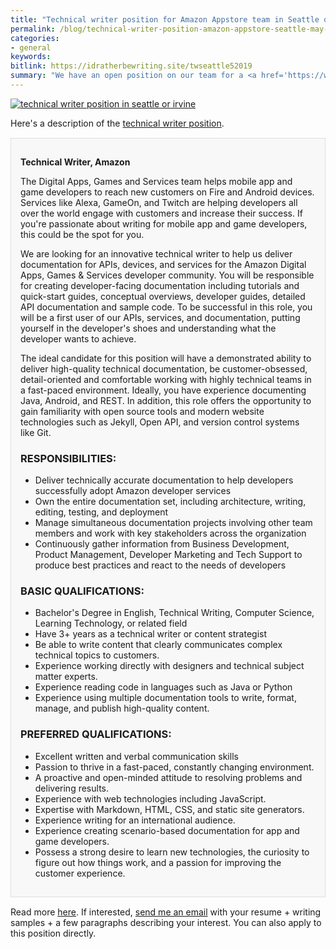 ```yaml
---
title: "Technical writer position for Amazon Appstore team in Seattle or Irvine"
permalink: /blog/technical-writer-position-amazon-appstore-seattle-may-2019/
categories:
- general
keywords:
bitlink: https://idratherbewriting.site/twseattle52019
summary: "We have an open position on our team for a <a href='https://www.amazon.jobs/en/jobs/854945/technical-writer'>technical writer in Seattle or Irvine</a>. This position is more of a mid-level rather than a senior-level, and the person will be documenting details around the app submission process with the Amazon Appstore. Contact me if you're interested."
---
```


<a href="https://www.amazon.jobs/en/jobs/854945/technical-writer"><img src="https://idratherbewritingmedia.com/images/technical-writer-amazon-seattle.png" alt="technical writer position in seattle or irvine"/></a>

Here's a description of the [technical writer position](https://www.amazon.jobs/en/jobs/854945/technical-writer).

<div style="background-color: #f8f8f8; border: 1px solid #dedede; padding: 15px; margin: 15px 0px;">
<p><b>Technical Writer, Amazon</b></p>
<p>The Digital Apps, Games and Services team helps mobile app and game developers to reach new customers on Fire and Android devices. Services like Alexa, GameOn, and Twitch are helping developers all over the world engage with customers and increase their success. If you're passionate about writing for mobile app and game developers, this could be the spot for you.</p>
<p>We are looking for an innovative technical writer to help us deliver documentation for APIs, devices, and services for the Amazon Digital Apps, Games & Services developer community. You will be responsible for creating developer-facing documentation including tutorials and quick-start guides, conceptual overviews, developer guides, detailed API documentation and sample code. To be successful in this role, you will be a first user of our APIs, services, and documentation, putting yourself in the developer's shoes and understanding what the developer wants to achieve.</p>
<p>The ideal candidate for this position will have a demonstrated ability to deliver high-quality technical documentation, be customer-obsessed, detail-oriented and comfortable working with highly technical teams in a fast-paced environment. Ideally, you have experience documenting Java, Android, and REST. In addition, this role offers the opportunity to gain familiarity with open source tools and modern website technologies such as Jekyll, Open API, and version control systems like Git.</p>
<h3>RESPONSIBILITIES:</h3>
<ul>
<li>Deliver technically accurate documentation to help developers successfully adopt Amazon developer services</li>
<li>Own the entire documentation set, including architecture, writing, editing, testing, and deployment</li>
<li>Manage simultaneous documentation projects involving other team members and work with key stakeholders across the organization</li>
<li>Continuously gather information from Business Development, Product Management, Developer Marketing and Tech Support to produce best practices and react to the needs of developers</li>
</ul>
<h3>BASIC QUALIFICATIONS:</h3>
<ul>
<li>Bachelor's Degree in English, Technical Writing, Computer Science, Learning Technology, or related field</li>
<li>Have 3+ years as a technical writer or content strategist</li>
<li>Be able to write content that clearly communicates complex technical topics to customers.</li>
<li>Experience working directly with designers and technical subject matter experts.</li>
<li>Experience reading code in languages such as Java or Python</li>
<li>Experience using multiple documentation tools to write, format, manage, and publish high-quality content.</li>
</ul>
<h3>PREFERRED QUALIFICATIONS:</h3>
<ul>
<li>Excellent written and verbal communication skills</li>
<li>Passion to thrive in a fast-paced, constantly changing environment.</li>
<li>A proactive and open-minded attitude to resolving problems and delivering results.</li>
<li>Experience with web technologies including JavaScript.</li>
<li>Expertise with Markdown, HTML, CSS, and static site generators.</li>
<li>Experience writing for an international audience.</li>
<li>Experience creating scenario-based documentation for app and game developers.</li>
<li>Possess a strong desire to learn new technologies, the curiosity to figure out how things work, and a passion for improving the customer experience.</li>
</ul>
</div>

Read more [here](https://www.amazon.jobs/en/jobs/854945/technical-writer). If interested, [send me an email](/contact/) with your resume + writing samples + a few paragraphs describing your interest. You can also apply to this position directly.
